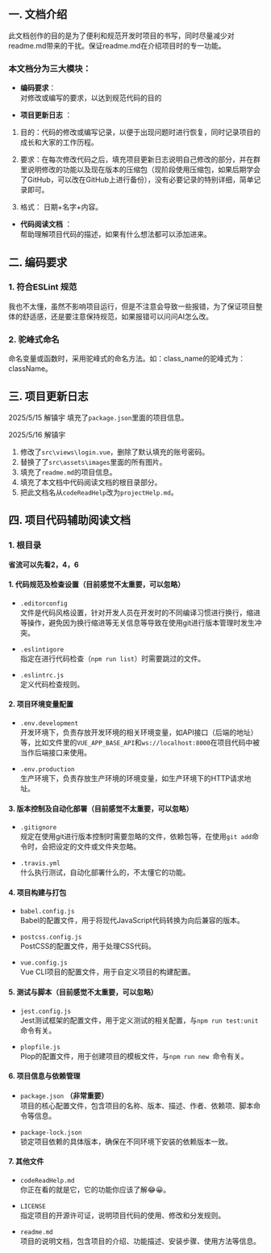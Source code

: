 ## 一. 文档介绍
此文档创作的目的是为了便利和规范开发时项目的书写，同时尽量减少对readme.md带来的干扰。保证readme.md在介绍项目时的专一功能。   
### 本文档分为三大模块：
- **编码要求**：   
对修改或编写的要求，以达到规范代码的目的   

- **项目更新日志**  ：  
1. 目的：代码的修改或编写记录，以便于出现问题时进行恢复，同时记录项目的成长和大家的工作历程。

2. 要求：在每次修改代码之后，填充项目更新日志说明自己修改的部分，并在群里说明修改的功能以及现在版本的压缩包（现阶段使用压缩包，如果后期学会了GitHub，可以改在GitHub上进行备份），没有必要记录的特别详细，简单记录即可。

3. 格式： 日期+名字+内容。
- **代码阅读文档**  ：   
 帮助理解项目代码的描述，如果有什么想法都可以添加进来。

## 二. 编码要求
### 1. 符合ESLint 规范
我也不太懂，虽然不影响项目运行，但是不注意会导致一些报错，为了保证项目整体的舒适感，还是要注意保持规范，如果报错可以问问AI怎么改。
### 2. 驼峰式命名    
命名变量或函数时，采用驼峰式的命名方法。如：class_name的驼峰式为：className。


## 三. 项目更新日志
2025/5/15 解镇宇 填充了`package.json`里面的项目信息。   

2025/5/16 解镇宇 
1. 修改了`src\views\login.vue`，删除了默认填充的账号密码。
2. 替换了了`src\assets\images`里面的所有图片。
3. 填充了`readme.md`的项目信息。
4. 填充了本文档中代码阅读文档的根目录部分。
5. 把此文档名从`codeReadHelp`改为`projectHelp.md`。



## 四. 项目代码辅助阅读文档
### 1. 根目录
**省流可以先看2，4，6**
#### 1. 代码规范及检查设置（目前感觉不太重要，可以忽略）
- `.editorconfig`  
  文件是代码风格设置，针对开发人员在开发时的不同编译习惯进行换行，缩进等操作，避免因为换行缩进等无关信息等导致在使用git进行版本管理时发生冲突。

- `.eslintigore`  
  指定在进行代码检查（`npm run list`）时需要跳过的文件。

- `.eslintrc.js`  
  定义代码检查规则。

#### 2. 项目环境变量配置
- `.env.development`  
  开发环境下，负责存放开发环境的相关环境变量，如API接口（后端的地址）等，比如文件里的`VUE_APP_BASE_API`和`ws://localhost:8000`在项目代码中被当作后端接口来使用。

- `.env.production`  
  生产环境下，负责存放生产环境的环境变量，如生产环境下的HTTP请求地址。

#### 3. 版本控制及自动化部署（目前感觉不太重要，可以忽略）
- `.gitignore`  
  规定在使用git进行版本控制时需要忽略的文件，依赖包等，在使用`git add`命令时，会把设定的文件或文件夹忽略。

- `.travis.yml`   
  什么执行测试，自动化部署什么的，不太懂它的功能。

#### 4. 项目构建与打包
- `babel.config.js`  
  Babel的配置文件，用于将现代JavaScript代码转换为向后兼容的版本。

- `postcss.config.js`  
  PostCSS的配置文件，用于处理CSS代码。

- `vue.config.js`  
  Vue CLI项目的配置文件，用于自定义项目的构建配置。

#### 5. 测试与脚本（目前感觉不太重要，可以忽略）
- `jest.config.js`  
  Jest测试框架的配置文件，用于定义测试的相关配置，与`npm run test:unit`命令有关。

- `plopfile.js`  
  Plop的配置文件，用于创建项目的模板文件，与`npm run new `命令有关。

#### 6. 项目信息与依赖管理 
- `package.json` **（非常重要）**   
  项目的核心配置文件，包含项目的名称、版本、描述、作者、依赖项、脚本命令等信息。

- `package-lock.json`  
  锁定项目依赖的具体版本，确保在不同环境下安装的依赖版本一致。

#### 7. 其他文件
- `codeReadHelp.md`   
  你正在看的就是它，它的功能你应该了解😂😀。

- `LICENSE`  
  指定项目的开源许可证，说明项目代码的使用、修改和分发规则。

- `readme.md`  
  项目的说明文档，包含项目的介绍、功能描述、安装步骤、使用方法等信息。
